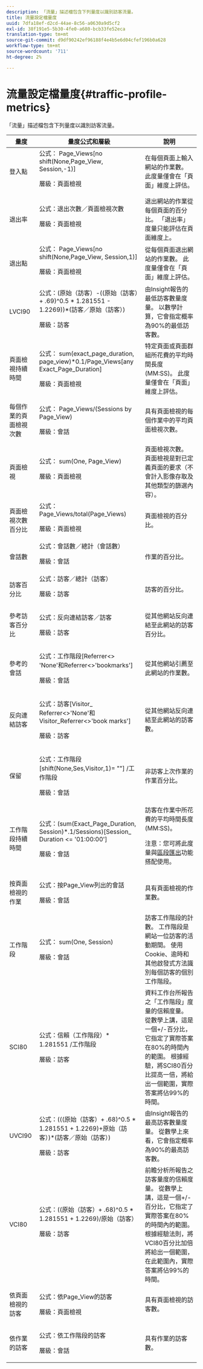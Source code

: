 ```yaml
---
description: 「流量」描述檔包含下列量度以識別訪客流量。
title: 流量設定檔量度
uuid: 7dfa18ef-d2cd-44ae-8c56-a0630a9d5cf2
exl-id: 38f191e5-5b30-4fe0-a680-bcb33fe52eca
translation-type: tm+mt
source-git-commit: d9df90242ef96188f4e4b5e6d04cfef196b0a628
workflow-type: tm+mt
source-wordcount: '711'
ht-degree: 2%

---
```


# 流量設定檔量度{#traffic-profile-metrics}

「流量」描述檔包含下列量度以識別訪客流量。

<table id="table_D981FB9F8B734E3C845A9628548565F1"> 
 <thead> 
  <tr> 
   <th colname="col1" class="entry"> 量度 </th> 
   <th colname="col2" class="entry"> 量度公式和層級 </th> 
   <th colname="col3" class="entry"> 說明 </th> 
  </tr> 
 </thead>
 <tbody> 
  <tr> 
   <td colname="col1"> 登入點 </td> 
   <td colname="col2">公式：<span class="filepath"> Page_Views[no shift(None,Page_View, Session,-1)]</span><p>層級：頁面檢視 </p></td> 
   <td colname="col3"> 在每個頁面上輸入網站的作業數。 此度量僅會在「頁面」維度上評估。 </td> 
  </tr> 
  <tr> 
   <td colname="col1"> 退出率 </td> 
   <td colname="col2">公式：<span class="filepath">退出次數／頁面檢視次數</span><p>層級：頁面檢視 </p></td> 
   <td colname="col3"> 退出網站的作業從每個頁面的百分比。 「退出率」度量只能評估在頁面維度上。 </td> 
  </tr> 
  <tr> 
   <td colname="col1"> 退出點 </td> 
   <td colname="col2">公式：<span class="filepath"> Page_Views[no shift(None,Page_View, Session,1)] </span><p>層級：頁面檢視 </p></td> 
   <td colname="col3"> 從每個頁面退出網站的作業數。 此度量僅會在「頁面」維度上評估。 </td> 
  </tr> 
  <tr> 
   <td colname="col1"> LVCI90 </td> 
   <td colname="col2">公式：<span class="filepath">(原始（訪客）-((原始（訪客）+ .69)^0.5 * 1.281551 - 1.2269))*(訪客／原始（訪客）)</span><p>層級：訪客 </p></td> 
   <td colname="col3"> 由Insight報告的最低訪客數量度量。 以數學計算，它會指定概率為90%的最低訪客數。 </td> 
  </tr> 
  <tr> 
   <td colname="col1"> 頁面檢視持續時間 </td> 
   <td colname="col2"> <p>公式：<span class="filepath"> sum(exact_page_duration, page_view)*0.1/Page_Views[any Exact_Page_Duration]</span></p> <p>層級：頁面檢視 </p> </td> 
   <td colname="col3"> 特定頁面或頁面群組所花費的平均時間長度(MM:SS)。 此度量僅會在「頁面」維度上評估。 </td> 
  </tr> 
  <tr> 
   <td colname="col1"> 每個作業的頁面檢視次數 </td> 
   <td colname="col2"> <p>公式：<span class="filepath"> Page_Views/(Sessions by Page_View)</span></p> <p>層級：會話 </p> </td> 
   <td colname="col3"> 具有頁面檢視的每個作業中的平均頁面檢視次數。 </td> 
  </tr> 
  <tr> 
   <td colname="col1"> 頁面檢視 </td> 
   <td colname="col2">公式：<span class="filepath"> sum(One, Page_View)</span><p>層級：頁面檢視 </p></td> 
   <td colname="col3"> 頁面檢視次數。 頁面檢視是對已定義頁面的要求（不會計入影像存取及其他類型的篩選內容）。 </td> 
  </tr> 
  <tr> 
   <td colname="col1"> 頁面檢視次數百分比 </td> 
   <td colname="col2">公式：<span class="filepath"> Page_Views/total(Page_Views)</span><p>層級：頁面檢視 </p></td> 
   <td colname="col3"> 頁面檢視的百分比。 </td> 
  </tr> 
  <tr> 
   <td colname="col1"> 會話數 </td> 
   <td colname="col2">公式：<span class="filepath">會話數／總計（會話數）</span><p>層級：會話 </p></td> 
   <td colname="col3"> 作業的百分比。 </td> 
  </tr> 
  <tr> 
   <td colname="col1"> 訪客百分比 </td> 
   <td colname="col2">公式：<span class="filepath">訪客／總計（訪客）</span><p>層級：訪客 </p></td> 
   <td colname="col3"> 訪客的百分比。 </td> 
  </tr> 
  <tr> 
   <td colname="col1"> 參考訪客百分比 </td> 
   <td colname="col2"> <p>公式：反向連結訪客／訪客 </p> <p>層級：訪客 </p> </td> 
   <td colname="col3"> 從其他網站反向連結至此網站的訪客百分比。 </td> 
  </tr> 
  <tr> 
   <td colname="col1"> 參考的會話 </td> 
   <td colname="col2"> <p>公式：<span class="filepath">工作階段[Referrer&lt;&gt; 'None'和Referrer&lt;&gt;'bookmarks']</span></p> <p>層級：會話 </p> </td> 
   <td colname="col3"> 從其他網站引薦至此網站的作業數。 </td> 
  </tr> 
  <tr> 
   <td colname="col1"> 反向連結訪客 </td> 
   <td colname="col2"> <p>公式：<span class="filepath">訪客[Visitor_ Referrer&lt;&gt;'None'和Visitor_Referrer&lt;&gt;'book marks']</span></p> <p>層級：訪客 </p> </td> 
   <td colname="col3"> 從其他網站反向連結至此網站的訪客數。 </td> 
  </tr> 
  <tr> 
   <td colname="col1"> 保留 </td> 
   <td colname="col2"> <p>公式：<span class="filepath">工作階段[shift(None,Ses,Visitor,1)= ""] /工作階段</span></p> <p>層級：會話 </p> </td> 
   <td colname="col3"> 非訪客上次作業的作業百分比。 </td> 
  </tr> 
  <tr> 
   <td colname="col1"> 工作階段持續時間 </td> 
   <td colname="col2"> <p>公式：<span class="filepath">(sum(Exact_Page_Duration, Session)*.1/Sessions)[Session_ Duration &lt;= '01:00:00']</span></p> <p>層級：會話 </p> </td> 
   <td colname="col3">訪客在作業中所花費的平均時間長度(MM:SS)。 <p><p>注意：您可將此度量與<a href="https://docs.adobe.com/content/help/en/data-workbench/using/client/t-open-ins.html#Segment_Export" format="http" scope="external">區段匯出</a>功能搭配使用。 </p></p></td> 
  </tr> 
  <tr> 
   <td colname="col1"> 按頁面檢視的作業 </td> 
   <td colname="col2"> <p>公式：<span class="filepath">按Page_View列出的會話</span></p> <p> 層級：會話 </p> </td> 
   <td colname="col3"> 具有頁面檢視的作業數。 </td> 
  </tr> 
  <tr> 
   <td colname="col1"> 工作階段 </td> 
   <td colname="col2"> <p>公式：<span class="filepath"> sum(One, Session)</span></p> <p>層級：會話 </p> </td> 
   <td colname="col3"> 訪客工作階段的計數。 工作階段是網站一位訪客的活動期間。 使用Cookie、逾時和其他啟發式方法識別每個訪客的個別工作階段。 </td> 
  </tr> 
  <tr> 
   <td colname="col1"> SCI80 </td> 
   <td colname="col2"> <p>公式：<span class="filepath">信賴（工作階段）* 1.281551 /工作階段</span></p> <p>層級：訪客 </p> </td> 
   <td colname="col3"> 資料工作台所報告之「工作階段」度量的信賴度量。 從數學上講，這是一個+/-百分比，它指定了實際答案在80%的時間內的範圍。 根據經驗，將SCI80百分比提高一倍，將給出一個範圍，實際答案將佔99%的時間。 </td> 
  </tr> 
  <tr> 
   <td colname="col1"> UVCI90 </td> 
   <td colname="col2"> <p>公式：<span class="filepath">(((原始（訪客）+ .68)^0.5 * 1.281551 + 1.2269)+原始（訪客）)*(訪客／原始（訪客）)</span></p> <p>層級：訪客 </p> </td> 
   <td colname="col3"> 由Insight報告的最高訪客數量度量。 從數學上來看，它會指定概率為90%的最高訪客數。 </td> 
  </tr> 
  <tr> 
   <td colname="col1"> VCI80 </td> 
   <td colname="col2">公式：<span class="filepath">((原始（訪客）+ .68)^0.5 * 1.281551 + 1.2269)/原始（訪客）</span><p>層級：訪客 </p></td> 
   <td colname="col3"> 前瞻分析所報告之訪客量度的信賴度量。 從數學上講，這是一個+/-百分比，它指定了實際答案在80%的時間內的範圍。 根據經驗法則，將VCI80百分比加倍將給出一個範圍，在此範圍內，實際答案將佔99%的時間。 </td> 
  </tr> 
  <tr> 
   <td colname="col1"> 依頁面檢視的訪客 </td> 
   <td colname="col2"> <p>公式：<span class="filepath">依Page_View的訪客</span></p> <p>層級：頁面檢視 </p> </td> 
   <td colname="col3"> 具有頁面檢視的訪客數。 </td> 
  </tr> 
  <tr> 
   <td colname="col1"> 依作業的訪客 </td> 
   <td colname="col2"> <p>公式：<span class="filepath">依工作階段的訪客</span></p> <p>層級：會話 </p> </td> 
   <td colname="col3"> 具有作業的訪客數。 </td> 
  </tr> 
 </tbody> 
</table>
